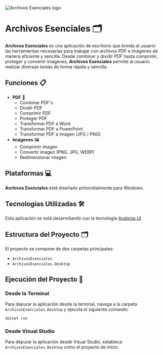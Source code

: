 <picture>
  <source media="(prefers-color-scheme: dark)" srcset="https://raw.githubusercontent.com/francids/ArchivosEsenciales/master/LogoBannerDark.png">
  <source media="(prefers-color-scheme: light)" srcset="https://raw.githubusercontent.com/francids/ArchivosEsenciales/master/LogoBannerLight.png">
  <img alt="Archivos Esenciales logo" src="https://raw.githubusercontent.com/francids/ArchivosEsenciales/master/images/LogoBannerLight.png">
</picture>

# Archivos Esenciales 🗂️

**Archivos Esenciales** es una aplicación de escritorio que brinda al usuario las herramientas necesarias para trabajar con archivos PDF e imágenes de manera eficiente y sencilla. Desde combinar y dividir PDF hasta comprimir, proteger y convertir imágenes, **Archivos Esenciales** permite al usuario realizar diversas tareas de forma rápida y sencilla.

## Funciones 📋

- **PDF** 📄
  - Combinar PDF's
  - Dividir PDF
  - Comprimir PDF
  - Proteger PDF
  - Transformar PDF a Word
  - Transformar PDF a PowerPoint
  - Transformar PDF a Imagen (JPG / PNG)
- **Imágenes** 🖼️
  - Comprimir imagen
  - Convertir imagen (PNG, JPG, WEBP)
  - Redimensionar imagen

## Plataformas 💻

**Archivos Esenciales** está diseñado primordialmente para Windows.

## Tecnologías Utilizadas 🛠️

Esta aplicación se está desarrollando con la tecnología [Avalonia UI](https://avaloniaui.net/).

## Estructura del Proyecto 🗂️

El proyecto se compone de dos carpetas principales:

- `ArchivosEsenciales`
- `ArchivosEsenciales.Desktop`

## Ejecución del Proyecto 🚀

### Desde la Terminal

Para depurar la aplicación desde la terminal, navega a la carpeta `ArchivosEsenciales.Desktop` y ejecuta el siguiente comando:

```bash
dotnet run
```

### Desde Visual Studio

Para depurar la aplicación desde Visual Studio, establece `ArchivosEsenciales.Desktop` como el proyecto de inicio.
